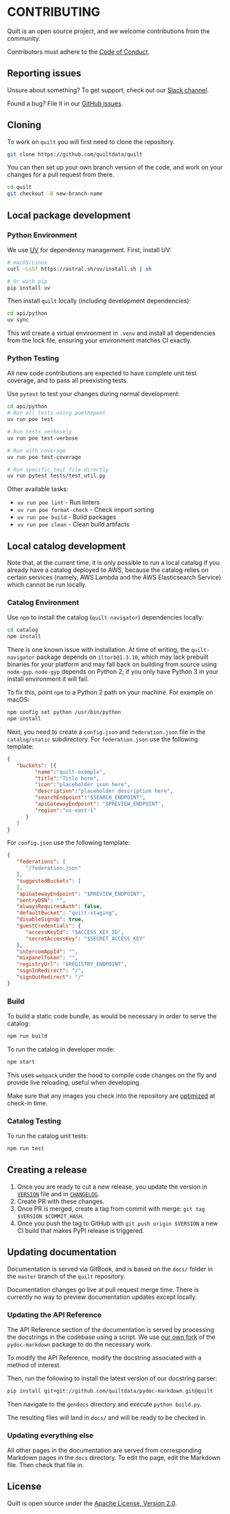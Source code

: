 <!--pytest-codeblocks:skipfile-->
<!-- markdownlint-disable MD013 -->

# CONTRIBUTING

Quilt is an open source project, and we welcome contributions from the community.

Contributors must adhere to the [Code of Conduct](https://github.com/quiltdata/quilt/blob/master/docs/CODE_OF_CONDUCT.md).

## Reporting issues

Unsure about something? To get support, check out our [Slack channel](https://quiltusers.slack.com/messages).

Found a bug? File it in our [GitHub issues](https://github.com/quiltdata/quilt/issues).

## Cloning

To work on `quilt` you will first need to clone the repository.

```bash
git clone https://github.com/quiltdata/quilt
```

You can then set up your own branch version of the code, and work
on your changes for a pull request from there.

```bash
cd quilt
git checkout -B new-branch-name
```

## Local package development

### Python Environment

We use [UV](https://github.com/astral-sh/uv) for dependency management. First, install UV:

```bash
# macOS/Linux
curl -LsSf https://astral.sh/uv/install.sh | sh

# Or with pip
pip install uv
```

Then install `quilt` locally (including development dependencies):

```bash
cd api/python
uv sync
```

This will create a virtual environment in `.venv` and install all dependencies from the lock file, ensuring your environment matches CI exactly.

### Python Testing

All new code contributions are expected to have complete unit test
coverage, and to pass all preexisting tests.

Use `pytest` to test your changes during normal development:

```bash
cd api/python
# Run all tests using poethepoet
uv run poe test

# Run tests verbosely
uv run poe test-verbose

# Run with coverage
uv run poe test-coverage

# Run specific test file directly
uv run pytest tests/test_util.py
```

Other available tasks:

- `uv run poe lint` - Run linters
- `uv run poe format-check` - Check import sorting
- `uv run poe build` - Build packages
- `uv run poe clean` - Clean build artifacts

## Local catalog development

Note that, at the current time, it is only possible to run a local
catalog if you already have a catalog deployed to AWS, because the
catalog relies on certain services (namely, AWS Lambda and the AWS
Elasticsearch Service) which cannot be run locally.

### Catalog Environment

Use `npm` to install the catalog (`quilt-navigator`) dependencies locally:

```bash
cd catalog
npm install
```

There is one known issue with installation. At time of writing, the
`quilt-navigator` package depends on `iltorb@1.3.10`, which may
lack prebuilt binaries for your platform and may fall back on
building from source using `node-gyp`. `node-gyp` depends on Python
2; if you only have Python 3 in your install environment it will
fail.

To fix this, point `npm` to a Python 2 path on your machine. For
example on macOS:

```bash
npm config set python /usr/bin/python
npm install
```

Next, you need to create a `config.json` and `federation.json` file
in the `catalog/static` subdirectory. For `federation.json` use the
following template:

```json
{
   "buckets": [{
         "name":"quilt-example",
         "title":"Title here",
         "icon":"placeholder icon here",
         "description":"placeholder description here",
         "searchEndpoint":"$SEARCH_ENDPOINT",
         "apiGatewayEndpoint": "$PREVIEW_ENDPOINT",
         "region":"us-east-1"
      }
   ]
}
```

For `config.json` use the following template:

```json
{
   "federations": [
      "/federation.json"
   ],
   "suggestedBuckets": [
   ],
   "apiGatewayEndpoint": "$PREVIEW_ENDPOINT",
   "sentryDSN": "",
   "alwaysRequiresAuth": false,
   "defaultBucket": "quilt-staging",
   "disableSignUp": true,
   "guestCredentials": {
      "accessKeyId": "$ACCESS_KEY_ID",
      "secretAccessKey": "$SECRET_ACCESS_KEY"
   },
   "intercomAppId": "",
   "mixpanelToken": "",
   "registryUrl": "$REGISTRY_ENDPOINT",
   "signInRedirect": "/",
   "signOutRedirect": "/"
}
```

### Build

To build a static code bundle, as would be necessary in order to serve the catalog:

```bash
npm run build
```

To run the catalog in developer mode:

```bash
npm start
```

This uses `webpack` under the hood to compile code changes on the
fly and provide live reloading, useful when developing.

Make sure that any images you check into the repository are
[optimized](https://kinsta.com/blog/optimize-images-for-web/) at
check-in time.

### Catalog Testing

To run the catalog unit tests:

```bash
npm run test
```

## Creating a release

1. Once you are ready to cut a new release, you update the version in
[`VERSION`](https://github.com/quiltdata/quilt/blob/master/api/python/quilt3/VERSION)
file and in [`CHANGELOG`](https://github.com/quiltdata/quilt/blob/master/docs/CHANGELOG.md).
1. Create PR with these changes.
1. Once PR is merged, create a tag from commit with merge: `git tag $VERSION $COMMIT_HASH`.
1. Once you push the tag to GitHub with `git push origin $VERSION` a new CI build
that makes PyPI release is triggered.

## Updating documentation

Documentation is served via GitBook, and is based on the `docs/`
folder in the `master` branch of the `quilt` repository.

Documentation changes go live at pull request merge time. There is
currently no way to preview documentation updates except locally.

### Updating the API Reference

The API Reference section of the documentation is served by processing
the docstrings in the codebase using a script. We use [our own
fork](https://github.com/quiltdata/pydoc-markdown/tree/quilt) of
the `pydoc-markdown` package to do the necessary work.

To modify the API Reference, modify the docstring associated with a method of interest.

Then, run the following to install the latest version of our docstring parser:

```bash
pip install git+git://github.com/quiltdata/pydoc-markdown.git@quilt
```

Then navigate to the `gendocs` directory and execute `python build.py`.

The resulting files will land in `docs/` and will be ready to be checked in.

### Updating everything else

All other pages in the documentation are served from corresponding
Markdown pages in the `docs` directory. To edit the page, edit the
Markdown file. Then check that file in.

## License

Quilt is open source under the [Apache License, Version
2.0](https://github.com/quiltdata/quilt/blob/master/LICENSE).
